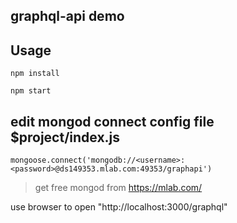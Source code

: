 ## graphql-api demo

## Usage

```
npm install

npm start
```

## edit mongod connect config file $project/index.js
`
mongoose.connect('mongodb://<username>:<password>@ds149353.mlab.com:49353/graphapi')
`
> get free mongod from https://mlab.com/

use browser to open "http://localhost:3000/graphql"


